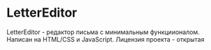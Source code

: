 # LetterEditor

LetterEditor - редактор письма с минимальным функциионалом. Написан на HTML/CSS и JavaScript. Лицензия проекта - открытая
